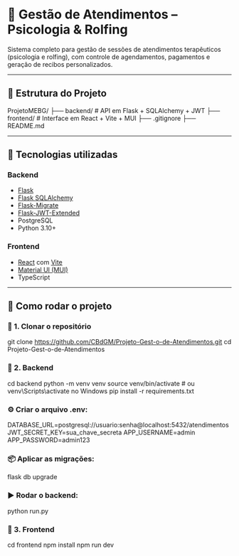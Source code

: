 # 🧠 Gestão de Atendimentos – Psicologia & Rolfing

Sistema completo para gestão de sessões de atendimentos terapêuticos (psicologia e rolfing), com controle de agendamentos, pagamentos e geração de recibos personalizados.

---

## 📁 Estrutura do Projeto
ProjetoMEBG/
├── backend/      # API em Flask + SQLAlchemy + JWT
├── frontend/     # Interface em React + Vite + MUI
├── .gitignore
├── README.md

---

## 🧰 Tecnologias utilizadas

### Backend
- [Flask](https://flask.palletsprojects.com/)
- [Flask SQLAlchemy](https://flask-sqlalchemy.palletsprojects.com/)
- [Flask-Migrate](https://flask-migrate.readthedocs.io/)
- [Flask-JWT-Extended](https://flask-jwt-extended.readthedocs.io/)
- PostgreSQL
- Python 3.10+

### Frontend
- [React](https://reactjs.org/) com [Vite](https://vitejs.dev/)
- [Material UI (MUI)](https://mui.com/)
- TypeScript

---

## 🚀 Como rodar o projeto

### 🔹 1. Clonar o repositório

git clone https://github.com/CBdGM/Projeto-Gest-o-de-Atendimentos.git
cd Projeto-Gest-o-de-Atendimentos

### 🔹 2. Backend
cd backend
python -m venv venv
source venv/bin/activate  # ou venv\Scripts\activate no Windows
pip install -r requirements.txt

### ⚙️ Criar o arquivo .env:
DATABASE_URL=postgresql://usuario:senha@localhost:5432/atendimentos
JWT_SECRET_KEY=sua_chave_secreta
APP_USERNAME=admin
APP_PASSWORD=admin123

### 📦 Aplicar as migrações:
flask db upgrade

### ▶️ Rodar o backend:
python run.py

### 🔹 3. Frontend
cd frontend
npm install
npm run dev
